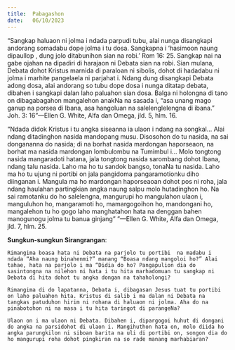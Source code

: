 ```yaml
---
title:  Pabagashon
date:   06/10/2023
---
```


“Sangkap haluaon ni jolma i ndada parpudi tubu, alai nunga disangkapi andorang somadabu dope jolma i tu dosa. Sangkapna i ‘hasimoon naung dipaullop , dung jolo ditabunihon sian na robi.’ Rom 16: 25. Sangkap nai na gabe ojahan na dipadiri di harajaon ni Debata sian na robi. Sian mulana, Debata dohot Kristus marnida di paraloan ni sibolis, dohot di hadadabu ni jolma i marhite pangelaela ni parjahat i. Ndang dung disangkapi Debata adong dosa, alai andorang so tubu dope dosa i nunga ditatap debata, dibahen i sangkapi dalan laho paluahon sian dosa. Balga ni holongna di tano on dibagabagahon mangalehon anakNa na sasada i, “asa unang mago ganup na porsea di Ibana, asa hangoluan na salelenglelengna di ibana.” Joh. 3: 16”—Ellen G. White, Alfa dan Omega, jld. 5, hlm. 16.

“Ndada didok Kristus i tu angka siseanna ia ulaon i ndang na songkal... Alai ndang ditadinghon nasida mandopang musu. Disosohon do tu nasida, na sai dongananna do nasida; di na borhat nasida mardongan haporseaon, na borhat ma nasida mardongan lombulombu na Tumimbul i... Molo tongtong nasida mangaradoti hatana, jala tongtong nasida sarombang dohot Ibana, ndang talu nasida. Laho ma ho tu sandok bangso, tonaNa tu nasida. Laho ma ho tu ujung ni portibi on jala pangidoma pangaramotionku diho diinganan i. Mangula ma ho mardongan haporseaoan dohot pos ni roha, jala ndang haulahan partingkian angka naung salpu molo hutadinghon ho. Na sai ramotanku do ho salelengna, mangurupi ho mangulahon ulaon i, manguluhon ho, mangaramoti ho, mamargogoihon ho, mandongani ho, mangalehon tu ho gogo laho manghatahon hata na denggan bahen manogunogu jolma tu banua ginjang” ”—Ellen G. White, Alfa dan Omega, jld. 7, hlm. 25.

**Sungkun-sungkun Sirangrangan**:

`Rimangima boasa hata ni Debata na parjolo tu portibi  na madabu i ndada “Aha naung binahenmi?” manang “Boasa ndang mangoloi ho?” Alai tahae, hata na parjolo i ma “Didia do ho? Pangapulion dia do sasintongna na nilehon ni hata i tu hita marhadomuan tu sangkap ni Debata di hita dohot tu angka dongan na tahaholongi?`

`Rimangima di do lapatanna, Debata i, dibagasan Jesus tuat tu portibi on laho paluahon hita. Kristus di salib i ma dalan ni Debata na tangkas patuduhon hirim ni rohana di haluaon ni jolma. Aha do na pinabotohon ni na masa i tu hita taringot di parangeNa?`

`Ulaon on i ma ulaon ni Debata. Dibahen i, dipargogoi huhut di dongani do angka na parsidohot di ulaon i. Mangihuthon hata on, molo diida ho angka parungkilon ni siboan barita na uli di portibi on, songon dia do ho mangurupi roha dohot pingkiran na so rade manang marhabiaran?`